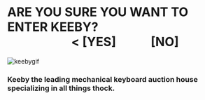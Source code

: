 # ARE YOU SURE YOU WANT TO ENTER KEEBY?   </br>                      < [YES]                [NO] 

![keebygif](./react-app/src/media/keebyReadMe.gif)

### Keeby the leading mechanical keyboard auction house specializing in all things thock.
